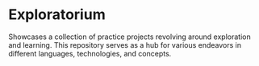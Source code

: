 # Exploratorium
Showcases a collection of practice projects revolving around exploration and learning. This repository serves as a hub for various endeavors in different languages, technologies, and concepts. 
